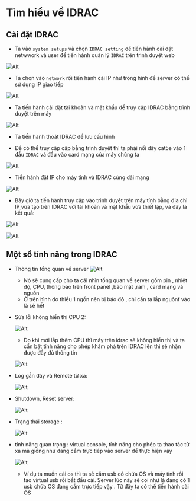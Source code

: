 # Tìm hiểu về IDRAC
## Cài đặt IDRAC 
- Ta vào `system setups` và chọn `IDRAC setting` để tiến hành cài đặt netwwork và user để tiến hành quản lý `IDRAC` trên trình duyệt web

![Alt](/thuctap/anh/Screenshot_464.png)

- Ta chọn vào `network` rồi tiến hành cài IP như trong hình để server có thể sử dụng IP giao tiếp

![Alt](/thuctap/anh/Screenshot_465.png)

- Ta tiến hành cài đặt tài khoản và mật khẩu để truy cập IDRAC bằng trình duyệt trên máy

![Alt](/thuctap/anh/Screenshot_466.png)

- Ta tiến hành thoát IDRAC để lưu cấu hình

- Để có thể truy cập cập bằng trình duyệt thì ta phải nối dây cat5e vào 1 đầu `IDRAC` và đầu vào card mạng của máy chúng ta

![Alt](/thuctap/anh/Screenshot_467.png)

- Tiến hành đặt IP cho máy tính và IDRAC cùng dải mạng

![Alt](/thuctap/anh/Screenshot_468.png)

- Bây giờ ta tiến hành truy cập vào trình duyệt trên máy tính bằng địa chỉ IP vừa tạo trên IDRAC với tài khoản và mật khẩu vừa thiết lập, và đây là kết quả:

![Alt](/thuctap/anh/Screenshot_470.png)

![Alt](/thuctap/anh/Screenshot_469.png)

## Một số tính năng trong IDRAC
- Thông tin tổng quan về server
    ![Alt](/thuctap/anh/Screenshot_505.png)
    - Nó sẽ cung cấp cho ta cái nhìn tổng quan về server gồm pin , nhiệt độ, CPU, thông báo trên front panel ,bảo mật ,ram , card mạng và nguồn
    - Ở trên hình do thiếu 1 ngồn nên bị báo đỏ , chỉ cần ta lắp nguônf vào là sẽ hết

- Sửa lỗi không hiển thị CPU 2:

    ![Alt](/thuctap/anh/Screenshot_506.png)
    - Do khi mới lắp thêm CPU thì máy trên idrac sẽ không hiển thị và ta cần bật tính năng cho phép khám phá trên IDRAC lên thì sẽ nhận được đầy đủ thông tin

    ![Alt](/thuctap/anh/Screenshot_507.png)

- Log gần đây và Remote từ xa:

    ![Alt](/thuctap/anh/Screenshot_508.png)

- Shutdown, Reset server:

    ![Alt](/thuctap/anh/Screenshot_509.png)

- Trạng thái storage :

    ![Alt](/thuctap/anh/Screenshot_510.png)

- tính năng quan trọng : virtual console, tính năng cho phép ta thao tác từ xa mà giống như đang cắm trực tiếp vào server để thực hiện vậy

    ![Alt](/thuctap/anh/Screenshot_511.png)
    - Ví dụ ta muốn cài os thì ta sẽ cắm usb có chứa OS và máy tính rồi tạo virtual usb rồi bắt đầu cài. Server lúc này sẽ coi như là đang có 1 usb chứa OS đang cắm trực tiếp vậy . Từ đây ta có thể tiến hành cài OS

